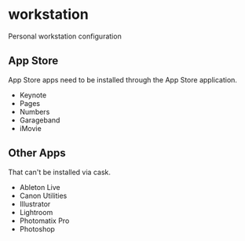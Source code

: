 workstation
===========

Personal workstation configuration

App Store
---------

App Store apps need to be installed through the App Store application.

- Keynote
- Pages
- Numbers
- Garageband
- iMovie

Other Apps
----------

That can't be installed via cask.

- Ableton Live
- Canon Utilities
- Illustrator
- Lightroom
- Photomatix Pro
- Photoshop
